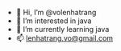 - 👋 Hi, I’m @volenhatrang
- 👀 I’m interested in java
- 🌱 I’m currently learning java
- 📫 lenhatrang.vo@gmail.com
<!---
volenhatrang/volenhatrang is a ✨ special ✨ repository because its `README.md` (this file) appears on your GitHub profile.
You can click the Preview link to take a look at your changes.
--->
